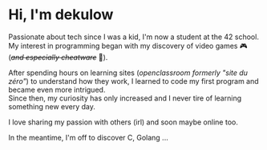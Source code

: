 # Hi, I'm dekulow

Passionate about tech since I was a kid, I'm now a student at the 42 school.</br> My interest in programming began with my discovery of video games 🎮 (~~*and especially cheatware*~~ 👾).

After spending hours on learning sites (*openclassroom formerly "site du zéro"*) to understand how they work, I learned to code my first program and became even more intrigued.</br>
Since then, my curiosity has only increased and I never tire of learning something new every day.

I love sharing my passion with others (irl) and soon maybe online too.

In the meantime, I'm off to discover C, Golang ...
